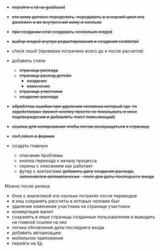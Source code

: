 - ~~перейти с id на guid/uuid~~
- ~~кто кому должен переделать. передавать в внешний цикл кто джолжен а во внутренний кому и сколько~~
- ~~при создании cost создавать несколько людей~~
- ~~выбор людей внутри редактирования и создания costdetail~~
- check result (проверка потрачено всего до и после расчетов)
- добавить стили
  - ~~страница расхода~~
  - ~~страница расход детейл~~
    - ~~создание~~
    - ~~изменение~~
  - ~~страница участники~~
  - ~~создание расхода~~
- ~~обработка ошибки при удалении человека который где-то задействован (может кнопку просто не показывать в окне подтверждения и добавлять текст поясняющий)~~
- ~~ссылка для копирования чтобы потом возвращаться к странице~~
- ~~csrf_token в формах~~

- создать главную
  - описание проблемы
  - кнопка перехода к началу процесса
  - скрины с описанием как работает
  - футер с контактами
~~добавить дату создания расхода, заполняется автоматически~~
~~- поле для даты последнего входа~~



Можно после релиза
- блок с аналитикой кто сколько потратил после переводов
- в кеш сохранять рассчеты в которых человек был
- удаление изменение участника на странице участники
- конвертация валют
- сохранять в кеше страницы созданные пользователем и выводить на главной ссылки на них
- логика обновления даты последнего входа
- добавить авторизацию
- мобильное приложение
- перейти на бд


